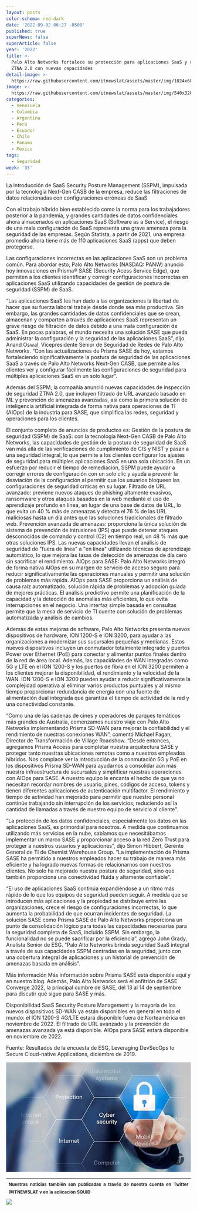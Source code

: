 ```yaml
---
layout: posts
color-schema: red-dark
date: '2022-09-02 06:27 -0500'
published: true
superNews: false
superArticle: false
year: '2022'
title: >-
  Palo Alto Networks fortalece su protección para aplicaciones SaaS y refuerza
  ZTNA 2.0 con nuevas capacidades
detail-image: >-
  https://raw.githubusercontent.com/itnewslat/assets/master/img/1024x680/Ciber-seguridad-g.jpg
image: >-
  https://raw.githubusercontent.com/itnewslat/assets/master/img/540x320/Ciber-seguridad-p.jpg
categories:
  - Venezuela
  - Colombia
  - Argentina
  - Perú
  - Ecuador
  - Chile
  - Panama
  - Mexico
tags:
  - Seguridad
week: '35'
---
```

La introducción de SaaS Security Posture Management (SSPM), impulsada por la tecnología Next-Gen CASB de la empresa, reduce las filtraciones de datos relacionadas con configuraciones erróneas de SaaS

Con el trabajo híbrido bien establecido como la norma para los trabajadores posterior a la pandemia, y grandes cantidades de datos confidenciales ahora almacenados en aplicaciones SaaS (Software as a Service), el riesgo de una mala configuración de SaaS representa una grave amenaza para la seguridad de las empresas. Según Statista, a partir de 2021, una empresa promedio ahora tiene más de 110 aplicaciones SaaS (apps) que deben protegerse.
 
Las configuraciones incorrectas en las aplicaciones SaaS son un problema común. Para abordar esto, Palo Alto Networks (NASDAQ: PANW) anunció hoy innovaciones en Prisma® SASE (Security Acess Service Edge), que permiten a los clientes identificar y corregir configuraciones incorrectas en aplicaciones SaaS utilizando capacidades de gestión de postura de seguridad (SSPM) de SaaS.
 
“Las aplicaciones SaaS les han dado a las organizaciones la libertad de hacer que su fuerza laboral trabaje desde donde sea más productiva. Sin embargo, las grandes cantidades de datos confidenciales que se crean, almacenan y comparten a través de aplicaciones SaaS representan un grave riesgo de filtración de datos debido a una mala configuración de SaaS. En pocas palabras, el mundo necesita una solución SASE que pueda administrar la configuración y la seguridad de las aplicaciones SaaS”, dijo Anand Oswal, Vicepresidente Senior de Seguridad de Redes de Palo Alto Networks. “Con las actualizaciones de Prisma SASE de hoy, estamos fortaleciendo significativamente la postura de seguridad de las aplicaciones SaaS a través de Palo Alto Networks Next-Gen CASB, que permite a los clientes ver y configurar fácilmente las configuraciones de seguridad para múltiples aplicaciones SaaS en un solo lugar”.
 
Además del SSPM, la compañía anunció nuevas capacidades de inspección de seguridad ZTNA 2.0, que incluyen filtrado de URL avanzado basado en ML y prevención de amenazas avanzadas, así como la primera solución de inteligencia artificial integrada de forma nativa para operaciones de TI (AIOps) de la industria para SASE, que simplifica las redes, seguridad y operaciones para los clientes.
 
El conjunto completo de anuncios de productos es:
Gestión de la postura de seguridad (SSPM) de SaaS: con la tecnología Next-Gen CASB de Palo Alto Networks, las capacidades de gestión de la postura de seguridad de SaaS van más allá de las verificaciones de cumplimiento de CIS y NIST y pasan a una seguridad integral, lo que permite a los clientes configurar los ajustes de seguridad para múltiples aplicaciones SaaS en una sola ubicación. En un esfuerzo por reducir el tiempo de remediación, SSPM puede ayudar a corregir errores de configuración con un solo clic y ayuda a prevenir la desviación de la configuración al permitir que los usuarios bloqueen las configuraciones de seguridad críticas en su lugar.
Filtrado de URL avanzado: previene nuevos ataques de phishing altamente evasivos, ransomware y otros ataques basados en la web mediante el uso de aprendizaje profundo en línea, en lugar de una base de datos de URL, lo que evita un 40 % más de amenazas y detecta el 76 % de las URL maliciosas hasta un día antes que las soluciones tradicionales de filtrado web.
Prevención avanzada de amenazas: proporciona la única solución de sistema de prevención de intrusiones (IPS) que puede detener ataques desconocidos de comando y control (C2) en tiempo real, un 48 % más que otras soluciones IPS. Las nuevas capacidades llevan el análisis de seguridad de "fuera de línea" a "en línea" utilizando técnicas de aprendizaje automático, lo que mejora las tasas de detección de amenazas de día cero sin sacrificar el rendimiento.
AIOps para SASE: Palo Alto Networks integró de forma nativa AIOps en su margen de servicio de acceso seguro para reducir significativamente las operaciones manuales y permitir una solución de problemas más rápida. AIOps para SASE proporciona un análisis de causa raíz automatizado, solución rápida de problemas y adopción guiada de mejores prácticas. El análisis predictivo permite una planificación de la capacidad y la detección de anomalías más eficientes, lo que evita interrupciones en el negocio. Una interfaz simple basada en consultas permite que la mesa de servicio de TI cuente con solución de problemas automatizada y análisis de cambios.
 
Además de estas mejoras de software, Palo Alto Networks presenta nuevos dispositivos de hardware, ION 1200-S e ION 3200, para ayudar a las organizaciones a modernizar sus sucursales pequeñas y medianas. Estos nuevos dispositivos incluyen un conmutador totalmente integrado y puertos Power over Ethernet (PoE) para conectar y alimentar puntos finales dentro de la red de área local. Además, las capacidades de WAN integradas como 5G y LTE en el ION 1200-S y los puertos de fibra en el ION 3200 permiten a los clientes mejorar la disponibilidad, el rendimiento y la velocidad de la WAN. ION 1200-S e ION 3200 pueden ayudar a reducir significativamente la complejidad operativa al eliminar varios productos puntuales y al mismo tiempo proporcionar redundancia de energía con una fuente de alimentación dual integrada que garantiza el tiempo de actividad de la red y una conectividad constante.
 
“Como una de las cadenas de cines y operadores de parques temáticos más grandes de Australia, comenzamos nuestro viaje con Palo Alto Networks implementando Prisma SD-WAN para mejorar la confiabilidad y el rendimiento de nuestras conexiones WAN”, comentó Michael Fagan, Director de Transformación de Village Roadshow. “Desde entonces, agregamos Prisma Access para completar nuestra arquitectura SASE y proteger tanto nuestras ubicaciones remotas como a nuestros empleados híbridos. Nos complace ver la introducción de la conmutación 5G y PoE en los dispositivos Prisma SD-WAN para ayudarnos a consolidar aún más nuestra infraestructura de sucursales y simplificar nuestras operaciones con AIOps para SASE. A nuestro equipo le encanta el hecho de que ya no necesitan recordar nombres de usuario, pines, códigos de acceso, tokens y tienen diferentes aplicaciones de autenticación multifactor. El rendimiento y tiempo de actividad han mejorado para permitir que nuestro personal continúe trabajando sin interrupción de los servicios, reduciendo así la cantidad de llamadas a través de nuestro equipo de servicio al cliente”.
 
“La protección de los datos confidenciales, especialmente los datos en las aplicaciones SaaS, es primordial para nosotros. A medida que continuamos utilizando más servicios en la nube, sabíamos que necesitábamos implementar un marco SASE y proporcionar acceso a la red Zero Trust para proteger a nuestros usuarios y aplicaciones”, dijo Simon Hibbert, Gerente General de TI de Chemist Warehouse Group. “La implementación de Prisma SASE ha permitido a nuestros empleados hacer su trabajo de manera más eficiente y ha logrado nuevas formas de relacionarnos con nuestros clientes. No solo ha mejorado nuestra postura de seguridad, sino que también proporciona una conectividad fluida y altamente confiable”.
 
“El uso de aplicaciones SaaS continúa expandiéndose a un ritmo más rápido de lo que los equipos de seguridad pueden seguir. A medida que se introducen más aplicaciones y la propiedad se distribuye entre las organizaciones, crece el riesgo de configuraciones incorrectas, lo que aumenta la probabilidad de que ocurran incidentes de seguridad. La solución SASE como Prisma SASE de Palo Alto Networks proporciona un punto de consolidación lógico para todas las capacidades necesarias para la seguridad completa de SaaS, incluido SSPM. Sin embargo, la funcionalidad no se puede sacrificar por la eficiencia”, agregó John Grady, Analista Senior de ESG. “Palo Alto Networks brinda seguridad SaaS integral a través de sus capacidades SSPM centradas en la seguridad, junto con una cobertura integral de aplicaciones y un historial de prevención de amenazas basada en análisis”.
 
Más información
Más información sobre Prisma SASE está disponible aquí y en nuestro blog. Además, Palo Alto Networks será el anfitrión de SASE Converge 2022, la principal cumbre de SASE, del 13 al 14 de septiembre para discutir qué sigue para SASE y más.
 
Disponibilidad
SaaS Security Posture Management y la mayoría de los nuevos dispositivos SD-WAN ya están disponibles en general en todo el mundo: el ION 1200-S 4G/LTE estará disponible fuera de Norteamérica en noviembre de 2022. El filtrado de URL avanzado y la prevención de amenazas avanzada ya está disponible. AIOps para SASE estará disponible en noviembre de 2022.
 
Fuente: Resultados de la encuesta de ESG, Leveraging DevSecOps to Secure Cloud-native Applications, diciembre de 2019.

![](https://raw.githubusercontent.com/itnewslat/assets/master/img/540x320/Ciber-seguridad-p.jpg)

<table style="height: 42px;" width="569">
<tbody>
<tr>
<td style="text-align: justify;"><sub><strong>Nuestras noticias también son publicadas a través de nuestra cuenta en Twitter <a href="https://twitter.com/itnewslat?lang=es">@ITNEWSLAT</a> y en la aplicación <a href="https://squidapp.co/en/">SQUID</a></strong></sub></td>
</tr>
</tbody>
</table>

<img src="https://tracker.metricool.com/c3po.jpg?hash=56f88a41e39ab42c063cc51676587a04"/>